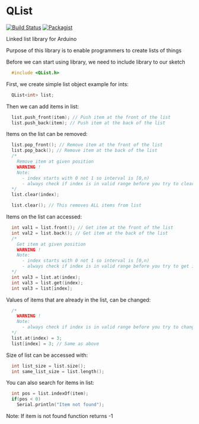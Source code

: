 # QList
[![Build Status](https://travis-ci.org/SloCompTech/QList.svg?branch=master)](https://travis-ci.org/SloCompTech/QList) 
[![Packagist](https://img.shields.io/packagist/l/doctrine/orm.svg)]()  

Linked list library for Arduino

Purpose of this library is to enable programmers to create lists of things

Before we can start using library, we need to include library to our sketch
``` C++
  #include <QList.h>
```

First, we create simple list object example for ints:
``` C++
  QList<int> list;
```

Then we can add items in list:
``` C++
  list.push_front(item); // Push item at the front of the list
  list.push_back(item); // Push item at the back of the list
```

Items on the list can be removed:
``` C++
  list.pop_front(); // Remove item at the front of the list
  list.pop_back(); // Remove item at the back of the list
  /*
    Remove item at given position
    WARNING !
    Note:
      - index starts with 0 not 1 so interval is [0,n)
      - always check if index is in valid range before you try to clear item
  */
  list.clear(index);

  list.clear(); // This removes ALL items from list
```
Items on the list can accessed:
``` C++
  int val1 = list.front(); // Get item at the front of the list
  int val2 = list.back(); // Get item at the back of the list
  /*
    Get item at given position
    WARNING !
    Note:
      - index starts with 0 not 1 so interval is [0,n)
      - always check if index is in valid range before you try to get item
  */
  int val3 = list.at(index);
  int val3 = list.get(index);
  int val3 = list[index];
```

Values of items that are already in the list, can be changed:
``` C++
  /*
    WARNING !
    Note:
      - always check if index is in valid range before you try to change value of item
  */
  list.at(index) = 3;
  list[index] = 3; // Same as above
```

Size of list can be accessed with:
``` C++
  int list_size = list.size();
  int same_list_size = list.length();
```

You can also search for items in list:
``` C++
  int pos = list.indexOf(item);
  if(pos < 0)
    Serial.println("Item not found");
```
Note: If item is not found function returns -1
